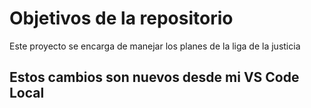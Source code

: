 # Objetivos de la repositorio

Este proyecto se encarga de manejar los planes de la liga de la justicia


## Estos cambios son nuevos desde mi VS Code Local
